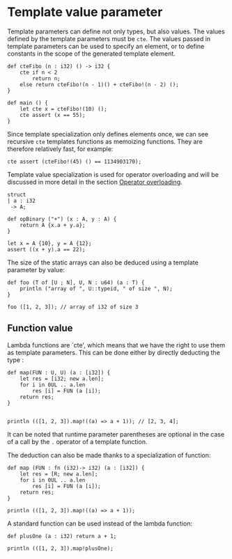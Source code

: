 # Template value parameter

Template parameters can define not only types, but also values. The values defined by the template parameters must be `cte`. 
The values passed in template parameters can be used to specify an element, or to define constants in the scope of the generated template element.

```ymir
def cteFibo (n : i32) () -> i32 {
    cte if n < 2 
		return n; 
    else return cteFibo!(n - 1)() + cteFibo!(n - 2) ();
}

def main () {
    let cte x = cteFibo!(10) ();
	cte assert (x == 55);
}
```

Since template specialization only defines elements once, we can see recursive `cte` templates functions as memoizing functions. They are therefore relatively fast, for example: 

```ymir
cte assert (cteFibo!(45) () == 1134903170);
```

Template value specialization is used for operator overloading and will be discussed in more detail in the section [Operator overloading](../templates/operators.md). 
	
```ymir
struct 
| a : i32
 -> A;
 
def opBinary ("+") (x : A, y : A) {
	return A {x.a + y.a};
}
	
let x = A {10}, y = A {12};
assert ((x + y).a == 22);	
```

The size of the static arrays can also be deduced using a template parameter by value: 

```ymir
def foo (T of [U ; N], U, N : u64) (a : T) {
	println ("array of ", U::typeid, " of size ", N);
}

foo ([1, 2, 3]); // array of i32 of size 3
```

## Function value

Lambda functions are `cte', which means that we have the right to use them as template parameters.
This can be done either by directly deducting the type : 

```ymir 
def map(FUN : U, U) (a : [i32]) {
    let res = [i32; new a.len];
    for i in 0UL .. a.len
		res [i] = FUN (a [i]);
    return res;
}


println (([1, 2, 3]).map!((a) => a + 1)); // [2, 3, 4];
```


It can be noted that runtime parameter parentheses are optional in the case of a call by the `.` operator of a template function.

The deduction can also be made thanks to a specialization of function:

```ymir
def map (FUN : fn (i32)-> i32) (a : [i32]) {
	let res = [R; new a.len];
    for i in 0UL .. a.len
		res [i] = FUN (a [i]);
    return res;
}

println (([1, 2, 3]).map!((a) => a + 1));
```

A standard function can be used instead of the lambda function: 

```ymir
def plusOne (a : i32) return a + 1;

println (([1, 2, 3]).map!plusOne);
```


